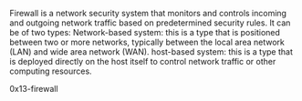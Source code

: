 Firewall is a network security system that monitors and controls incoming and outgoing network traffic based on predetermined security rules.
It can be of two types:
Network-based system: this is a type that is positioned between two or more networks, typically between the local area network (LAN) and wide area network (WAN).
host-based system: this is a type that is deployed directly on the host itself to control network traffic or other computing resources.

0x13-firewall
